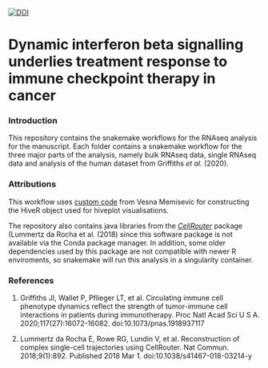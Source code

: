 
[![DOI](https://zenodo.org/badge/282825263.svg)](https://zenodo.org/badge/latestdoi/282825263)

# Dynamic interferon beta signalling underlies treatment response to immune checkpoint therapy in cancer

### Introduction
This repository contains the snakemake workflows for the RNAseq analysis for the manuscript. Each folder contains a snakemake workflow for the three major parts of the analysis, namely bulk RNAseq data, single RNAseq data and analysis of the human dataset from Griffiths <em>et al.</em> (2020).

### Attributions
This workflow uses [custom code](https://gist.github.com/Vessy/6562505) from Vesna Memisevic for constructing the HiveR object used for hiveplot visualisations.

The repository also contains java libraries from the *[CellRouter](https://github.com/edroaldo/cellrouter)* package (Lummertz da Rocha et al. (2018) since this software package is not available via the Conda package manager. In addition, some older dependencies used by this package are not compatible with newer R enviroments, so snakemake will run this analysis in a singularity container.

### References

1. Griffiths JI, Wallet P, Pflieger LT, et al. Circulating immune cell phenotype dynamics reflect the strength of tumor-immune cell interactions in patients during immunotherapy. Proc Natl Acad Sci U S A. 2020;117(27):16072-16082. doi:10.1073/pnas.1918937117

2. Lummertz da Rocha E, Rowe RG, Lundin V, et al. Reconstruction of complex single-cell trajectories using CellRouter. Nat Commun. 2018;9(1):892. Published 2018 Mar 1. doi:10.1038/s41467-018-03214-y
